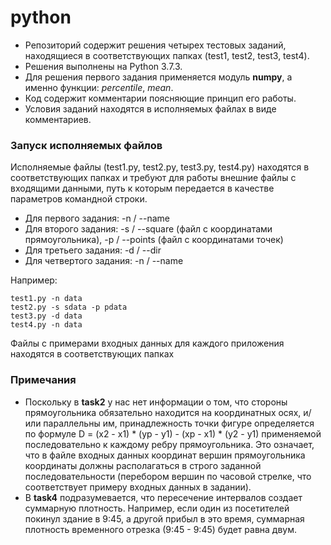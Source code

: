 # python
* Репозиторий содержит решения четырех тестовых заданий, находящиеся в соответствующих папках (test1, test2, test3, test4).
* Решения выполнены на Python 3.7.3.
* Для решения первого задания применяется модуль **numpy**, а именно функции: *percentile*, *mean*.
* Код содержит комментарии поясняющие принцип его работы.
* Условия заданий находятся в исполняемых файлах в виде комментариев.

### Запуск исполняемых файлов
Исполняемые файлы (test1.py, test2.py, test3.py, test4.py) находятся в соответствующих папках и требуют для работы внешние файлы с входящими данными, путь к которым передается в качестве параметров командной строки.
* Для первого задания: -n / --name
* Для второго задания: -s / --square (файл с координатами прямоугольника), -p / --points (файл с координатами точек)
* Для третьего задания: -d / --dir
* Для четвертого задания: -n / --name

Например:

    test1.py -n data
    test2.py -s sdata -p pdata
    test3.py -d data
    test4.py -n data

Файлы с примерами входных данных для каждого приложения находятся в соответствующих папках

### Примечания
* Поскольку в **task2** у нас нет информации о том, что стороны прямоугольника обязательно находится на координатных осях, и/или параллельны им, принадлежность точки фигуре определяется по формуле D = (x2 - x1) * (yp - y1) - (xp - x1) * (y2 - y1) применяемой последовательно к каждому ребру прямоугольника. Это означает, что в файле входных данных координат вершин прямоугольника координаты должны располагаться в строго заданной последовательности (перебором вершин по часовой стрелке, что соответствует примеру входных данных в задании).  
* В **task4** подразумевается, что пересечение интервалов создает суммарную плотность. Например, если один из посетителей покинул здание в 9:45, а другой прибыл в это время, суммарная плотность временного отрезка (9:45 - 9:45) будет равна двум.
